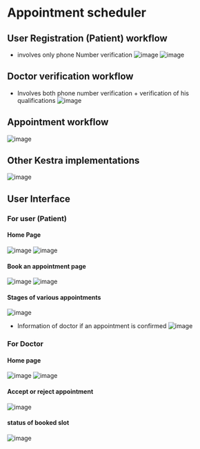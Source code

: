 # Appointment scheduler
## User Registration (Patient) workflow
- involves only phone Number verification 
![image](https://github.com/user-attachments/assets/8051ee4e-e5dc-45c3-85ea-21c1f2594227)
![image](https://github.com/user-attachments/assets/1a7110a8-30d0-4db9-b1f2-84df840be8fa)

## Doctor verification workflow
- Involves both phone number verification + verification of his qualifications
![image](https://github.com/user-attachments/assets/c543f8fb-dbd4-4915-ac14-fe37548b8a9b)

## Appointment workflow
![image](https://github.com/user-attachments/assets/5386f8c7-1d58-419e-947e-404902e680e9)

## Other Kestra implementations
![image](https://github.com/user-attachments/assets/a167595a-dc83-46a1-ac16-39bf2bb2b5f5)

## User Interface 
### For user (Patient)

#### Home Page 
![image](https://github.com/user-attachments/assets/1dbb764e-721a-4885-aedc-5cd688c93a68)
![image](https://github.com/user-attachments/assets/df853330-7b6c-4501-ac33-308b8d9feea2)

#### Book an appointment page
![image](https://github.com/user-attachments/assets/830b7318-18e6-43db-a300-774e1f9c4798)
![image](https://github.com/user-attachments/assets/e5a99be6-bce3-426c-a3d4-1a49b3c3834b)

#### Stages of various appointments 
![image](https://github.com/user-attachments/assets/975ac926-4a7a-4856-b617-e0313842fcc0)
- Information of doctor if an appointment is confirmed 
![image](https://github.com/user-attachments/assets/3cd8d0fc-25aa-44e9-9835-736b10851778)


### For Doctor
#### Home page  
![image](https://github.com/user-attachments/assets/9e3e7163-4d71-4b2b-b15e-3f8616f5da68)
![image](https://github.com/user-attachments/assets/67815255-ee64-4102-92cd-df3ec063829c)

#### Accept or reject appointment 
![image](https://github.com/user-attachments/assets/f5fc4af6-e8a3-4c1e-abd6-9c2a2a28d99c)

#### status of booked slot 
![image](https://github.com/user-attachments/assets/4b02bf66-8dda-4512-b614-3460e301ff99)




